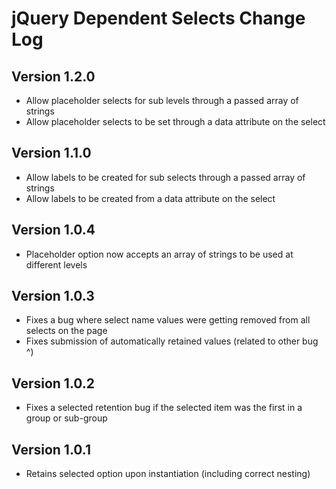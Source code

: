 # jQuery Dependent Selects Change Log

## Version 1.2.0

- Allow placeholder selects for sub levels through a passed array of strings
- Allow placeholder selects to be set through a data attribute on the select

## Version 1.1.0

- Allow labels to be created for sub selects through a passed array of strings
- Allow labels to be created from a data attribute on the select

## Version 1.0.4

- Placeholder option now accepts an array of strings to be used at different levels

## Version 1.0.3

- Fixes a bug where select name values were getting removed from all selects on the page
- Fixes submission of automatically retained values (related to other bug ^)

## Version 1.0.2

- Fixes a selected retention bug if the selected item was the first in a group or sub-group

## Version 1.0.1

- Retains selected option upon instantiation (including correct nesting)
